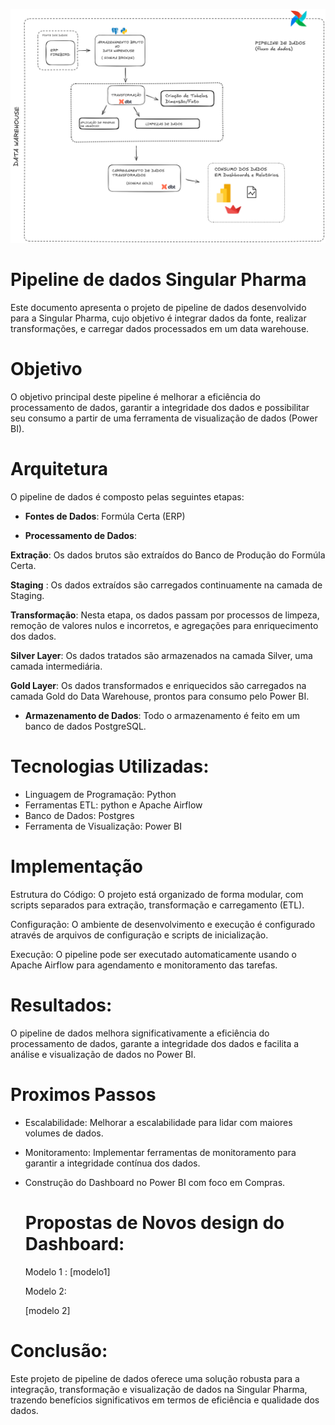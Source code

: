 ![Processo Atual](https://github.com/jessicasingularpharma/pipeline_SPharma/blob/main/pipeline-singular%20pharma)
 
 
 
 # Pipeline de dados Singular Pharma

 Este documento apresenta o projeto de pipeline de dados desenvolvido para a Singular Pharma, cujo objetivo é integrar dados da fonte, realizar transformações, e carregar dados processados em um data warehouse.

# Objetivo

O objetivo principal deste pipeline é melhorar a eficiência do processamento de dados, garantir a integridade dos dados e possibilitar seu consumo a partir de uma ferramenta de visualização de dados (Power BI).


# Arquitetura

O pipeline de dados é composto pelas seguintes etapas:

- **Fontes de Dados**: Formúla Certa (ERP)

- **Processamento de Dados**:

 **Extração**: Os dados brutos são extraídos do Banco de Produção do Formúla Certa. 

**Staging** : Os dados extraídos são carregados continuamente na camada de Staging.

**Transformação**: Nesta etapa, os dados passam por processos de limpeza, remoção de valores nulos e incorretos, e agregações para enriquecimento dos dados.

**Silver Layer**: Os dados tratados são armazenados na camada Silver, uma camada intermediária.

**Gold Layer**: Os dados transformados e enriquecidos são carregados na camada Gold do Data Warehouse, prontos para consumo pelo Power BI.

- **Armazenamento de Dados**: Todo o armazenamento é feito em um banco de dados PostgreSQL.


# Tecnologias Utilizadas:

- Linguagem de Programação: Python
- Ferramentas ETL: python e Apache Airflow
- Banco de Dados: Postgres
- Ferramenta de Visualização: Power BI


# Implementação

Estrutura do Código: O projeto está organizado de forma modular, com scripts separados para extração, transformação e carregamento (ETL).

Configuração: O ambiente de desenvolvimento e execução é configurado através de arquivos de configuração e scripts de inicialização.

Execução: O pipeline pode ser executado automaticamente usando o Apache Airflow para agendamento e monitoramento das tarefas.


# Resultados:

O pipeline de dados melhora significativamente a eficiência do processamento de dados, garante a integridade dos dados e facilita a análise e visualização de dados no Power BI.


# Proximos Passos

- Escalabilidade: Melhorar a escalabilidade para lidar com maiores volumes de dados.

- Monitoramento: Implementar ferramentas de monitoramento para garantir a integridade contínua dos dados.

- Construção do Dashboard no Power BI com foco em Compras.

  # Propostas de Novos design do Dashboard:

  Modelo 1 :
[modelo1]


  Modelo 2:

  [modelo 2]

# Conclusão:

Este projeto de pipeline de dados oferece uma solução robusta para a integração, transformação e visualização de dados na Singular Pharma, trazendo benefícios significativos em termos de eficiência e qualidade dos dados.
